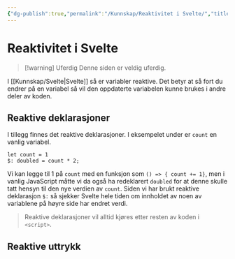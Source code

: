 ```yaml
---
{"dg-publish":true,"permalink":"/Kunnskap/Reaktivitet i Svelte/","title":"Reaktivitet i Svelte","tags":["svelte","it1"]}
---
```



# Reaktivitet i Svelte

>[!warning] Uferdig
>Denne siden er veldig uferdig.

I [[Kunnskap/Svelte\|Svelte]] så er variabler reaktive. Det betyr at så fort du endrer på en variabel så vil den oppdaterte variabelen kunne brukes i andre deler av koden. 

## Reaktive deklarasjoner
I tillegg finnes det reaktive deklarasjoner. I eksempelet under er `count` en vanlig variabel. 

```svelte
let count = 1
$: doubled = count * 2;
```

Vi kan legge til 1 på `count` med en funksjon som `() => { count += 1}`, men i vanlig JavaScript måtte vi da også ha redeklarert `doubled` for at denne skulle tatt hensyn til den nye verdien av `count`. Siden vi har brukt reaktive deklarasjon `$:` så sjekker Svelte hele tiden om innholdet av noen av variablene på høyre side har endret verdi.

> Reaktive deklarasjoner vil alltid kjøres etter resten av koden i `<script>`.

## Reaktive uttrykk

